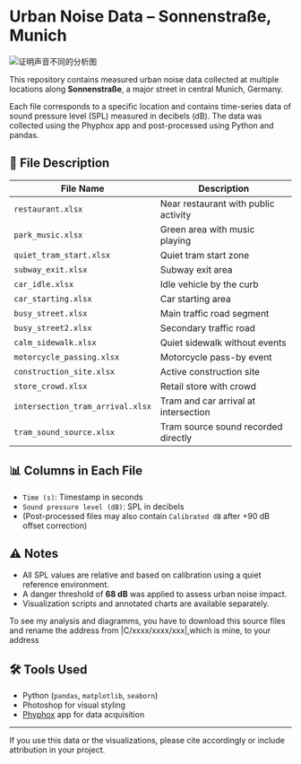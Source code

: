 # Urban Noise Data – Sonnenstraße, Munich
![证明声音不同的分析图](https://github.com/user-attachments/assets/617f47af-efc1-4719-8d45-95221199191d)

This repository contains measured urban noise data collected at multiple locations along **Sonnenstraße**, a major street in central Munich, Germany.

Each file corresponds to a specific location and contains time-series data of sound pressure level (SPL) measured in decibels (dB). The data was collected using the Phyphox app and post-processed using Python and pandas.

## 📂 File Description

| File Name                       | Description                     |
|--------------------------------|---------------------------------|
| `restaurant.xlsx`              | Near restaurant with public activity |
| `park_music.xlsx`              | Green area with music playing       |
| `quiet_tram_start.xlsx`        | Quiet tram start zone               |
| `subway_exit.xlsx`             | Subway exit area                    |
| `car_idle.xlsx`                | Idle vehicle by the curb            |
| `car_starting.xlsx`            | Car starting area                   |
| `busy_street.xlsx`             | Main traffic road segment           |
| `busy_street2.xlsx`            | Secondary traffic road              |
| `calm_sidewalk.xlsx`           | Quiet sidewalk without events       |
| `motorcycle_passing.xlsx`      | Motorcycle pass-by event            |
| `construction_site.xlsx`       | Active construction site            |
| `store_crowd.xlsx`             | Retail store with crowd             |
| `intersection_tram_arrival.xlsx` | Tram and car arrival at intersection |
| `tram_sound_source.xlsx`       | Tram source sound recorded directly |

## 📊 Columns in Each File

- `Time (s)`: Timestamp in seconds  
- `Sound pressure level (dB)`: SPL in decibels  
- (Post-processed files may also contain `Calibrated dB` after +90 dB offset correction)

## ⚠️ Notes

- All SPL values are relative and based on calibration using a quiet reference environment.
- A danger threshold of **68 dB** was applied to assess urban noise impact.
- Visualization scripts and annotated charts are available separately.

To see my analysis and diagramms, you have to download this source files and rename the address from |C/xxxx/xxxx/xxx|,which is mine, to your address

## 🛠 Tools Used

- Python (`pandas`, `matplotlib`, `seaborn`)
- Photoshop for visual styling
- [Phyphox](https://phyphox.org/) app for data acquisition

---

If you use this data or the visualizations, please cite accordingly or include attribution in your project.
